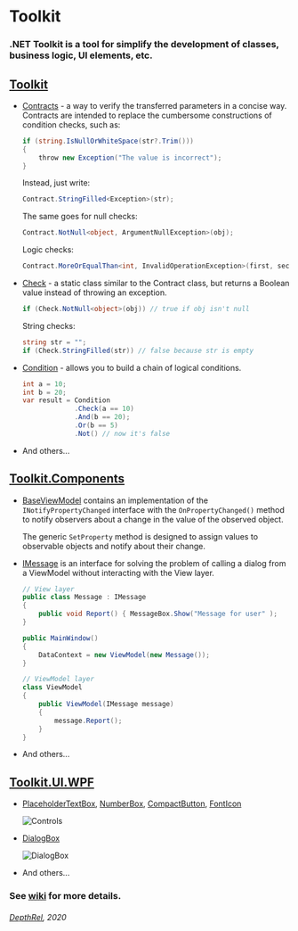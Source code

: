 # Toolkit
### .NET Toolkit is a tool for simplify the development of classes, business logic, UI elements, etc.

## [Toolkit](https://github.com/DepthRel/Toolkit/tree/master/Sources/Toolkit)
<ul>
  <li>
    
  [Contracts](https://github.com/DepthRel/Toolkit/wiki/Contract) - a way to verify the transferred parameters in a concise way. Contracts are intended to replace the cumbersome constructions of condition checks, such as:
  
  ```csharp
  if (string.IsNullOrWhiteSpace(str?.Trim()))
  {
      throw new Exception("The value is incorrect");
  }
  ```
  Instead, just write:
  ```csharp
  Contract.StringFilled<Exception>(str);
  ```
  
  The same goes for null checks:
  ```csharp
  Contract.NotNull<object, ArgumentNullException>(obj);
  ```
  
  Logic checks:
  ```csharp
  Contract.MoreOrEqualThan<int, InvalidOperationException>(first, second);
  ```
  
  </li>
  
  <li>
  
  [Check](https://github.com/DepthRel/Toolkit/wiki/Check) - a static class similar to the Contract class, but returns a Boolean value instead of throwing an exception.
  
  ```csharp
  if (Check.NotNull<object>(obj)) // true if obj isn't null
  ```  
  
  String checks:
  
  ```csharp
  string str = "";
  if (Check.StringFilled(str)) // false because str is empty
  ```   
  </li>
  
  <li>
  
  [Condition](https://github.com/DepthRel/Toolkit/wiki/Condition) - allows you to build a chain of logical conditions.
  
  ```csharp
  int a = 10;
  int b = 20;
  var result = Condition
               .Check(a == 10)
               .And(b == 20);
               .Or(b == 5)
               .Not() // now it's false
  ```
  </li>
  
  <li>
  And others...
  </li>
</ul>
  
  ## [Toolkit.Components](https://github.com/DepthRel/Toolkit/tree/master/Sources/Toolkit.Components)
  
<ul>
  
  <li>
  
  [BaseViewModel](https://github.com/DepthRel/Toolkit/wiki/BaseViewModel) contains an implementation of the `INotifyPropertyChanged` interface with the `OnPropertyChanged()` method to notify observers about a change in the value of the observed object.
  
  The generic `SetProperty` method is designed to assign values to observable objects and notify about their change.
  </li>
  
  <li>
  
  [IMessage](https://github.com/DepthRel/Toolkit/blob/master/Sources/Toolkit.Components/Notifications/IMessage.cs) is an interface for solving the problem of calling a dialog from a ViewModel without interacting with the View layer.
  
  ```csharp
  // View layer
  public class Message : IMessage
  {
      public void Report() { MessageBox.Show("Message for user" );
  }
  
  public MainWindow()
  {
      DataContext = new ViewModel(new Message());
  }
  
  // ViewModel layer
  class ViewModel
  {
      public ViewModel(IMessage message)
      {
          message.Report();
      }
  }
  ```
  </li>
  
  <li>
  And others...
  </li>
</ul>

  ## [Toolkit.UI.WPF](https://github.com/DepthRel/Toolkit/tree/master/Sources/Toolkit.UI.WPF)
  
<ul>
  
  <li>
  
  [PlaceholderTextBox](https://github.com/DepthRel/Toolkit/blob/master/Sources/Toolkit.UI.WPF/Controls/PlaceholderTextBox.xaml.cs), [NumberBox](https://github.com/DepthRel/Toolkit/blob/master/Sources/Toolkit.UI.WPF/Controls/NumberBox.xaml.cs), [CompactButton](https://github.com/DepthRel/Toolkit/blob/master/Sources/Toolkit.UI.WPF/Controls/CompactButton.xaml.cs), [FontIcon](https://github.com/DepthRel/Toolkit/blob/master/Sources/Toolkit.UI.WPF/Controls/FontIcon.xaml.cs)
  
  ![Controls](https://i.ibb.co/whQZ5VP/image.png)
  
  </li>
  
  <li>
  
  [DialogBox](https://github.com/DepthRel/Toolkit/blob/master/Sources/Toolkit.UI.WPF/Controls/DialogBox.xaml.cs)
  
  ![DialogBox](https://i.ibb.co/JdS6s5X/image.png)
  
  <li>
  And others...
  </li>
</ul>

### See [wiki](https://github.com/DepthRel/Toolkit/wiki) for more details.

###### [DepthRel](https://github.com/DepthRel), 2020
